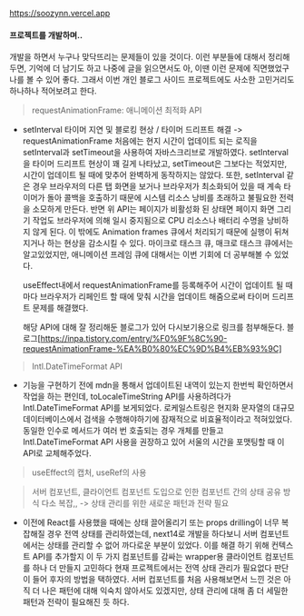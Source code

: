 https://soozynn.vercel.app

#### 프로젝트를 개발하며..

개발을 하면서 누구나 맞닥뜨리는 문제들이 있을 것이다. 이런 부분들에 대해서 정리해두면, 기억에 더 남기도 하고 나중에 글을 읽으면서도 아, 이땐 이런 문제에 직면했었구나를 볼 수 있어 좋다. 그래서 이번 개인 블로그 사이드 프로젝트에도 사소한 고민거리도 하나하나 적어보려고 한다.

> requestAnimationFrame: 애니메이션 최적화 API

- setInterval 타이머 지연 및 블로킹 현상 / 타이머 드리프트 해결 -> requestAnimationFrame
  처음에는 현지 시간이 업데이트 되는 로직을 setInterval과 setTimeout을 사용하여 자바스크리브로 개발하였다. setInterval을 타이머 드리프트 현상이 꽤 길게 나타났고, setTimeout은 그보다는 적었지만, 시간이 업데이트 될 때에 맞추어 완벽하게 동작하지는 않았다. 또한, setInterval 같은 경우 브라우저의 다른 탭 화면을 보거나 브라우저가 최소화되어 있을 때 계속 타이머가 돌아 콜백을 호출하기 때문에 시스템 리소스 낭비를 초래하고 불필요한 전력을 소모하게 만든다. 반면 위 API는 페이지가 비활성화 된 상태면 페이지 화면 그리기 작업도 브라우저에 의해 일시 중지됨으로 CPU 리소스나 배터리 수명을 낭비하지 않게 된다. 이 밖에도 Animation frames 큐에서 처리되기 때문에 실행이 뒤쳐지거나 하는 현상을 감소시킬 수 있다. 마이크로 태스크 큐, 매크로 태스크 큐에서는 알고있었지만, 애니메이션 프레임 큐에 대해서는 이번 기회에 더 공부해볼 수 있었다.

  useEffect내에서 requestAnimationFrame를 등록해주어 시간이 업데이트 될 때마다 브라우저가 리페인트 할 때에 맞춰 시간을 업데이트 해줌으로써 타이머 드리프트 문제를 해결했다.

  해당 API에 대해 잘 정리해둔 블로그가 있어 다시보기용으로 링크를 첨부해둔다.
  블로그[https://inpa.tistory.com/entry/%F0%9F%8C%90-requestAnimationFrame-%EA%B0%80%EC%9D%B4%EB%93%9C]

> Intl.DateTimeFormat API

- 기능을 구현하기 전에 mdn을 통해서 업데이트된 내역이 있는지 한번씩 확인하면서 작업을 하는 편인데, toLocaleTimeString API를 사용하려다가 Intl.DateTimeFormat API를 보게되었다. 로케일스트링은 현지화 문자열의 대규모 데이터베이스에서 검색을 수행해야하기에 잠재적으로 비효율적이라고 적혀있었다. 동일한 인수로 메서드가 여러 번 호출되는 경우 개체를 만들고 Intl.DateTimeFormat API 사용을 권장하고 있어 서울의 시간을 포맷팅할 때 이 API로 교체해주었다.

> useEffect의 캡처, useRef의 사용

> 서버 컴포넌트, 클라이언트 컴포넌트 도입으로 인한 컴포넌트 간의 상태 공유 방식 다소 복잡,, -> 상태 관리를 위한 새로운 패턴과 전략 필요

- 이전에 React를 사용했을 때에는 상태 끌어올리기 또는 props drilling이 너무 복잡해질 경우 전역 상태를 관리하였는데, next14로 개발을 하다보니 서버 컴포넌트에서는 상태를 관리할 수 없어 까다로운 부분이 있었다. 이를 해결 하기 위해 컨텍스트 API를 추가할지 이 두 가지 컴포넌트를 감싸는 wrapper용 클라이언트 컴포넌트를 하나 더 만들지 고민하다 현재 프로젝트에서는 전역 상태 관리가 필요없다 판단이 들어 후자의 방법을 택하였다. 서버 컵포넌트를 처음 사용해보면서 느낀 것은 아직 더 나은 패턴에 대해 익숙치 않아서도 있겠지만, 상태 관리에 대해 좀 더 세밀한 패턴과 전략이 필요해진 듯 하다.
